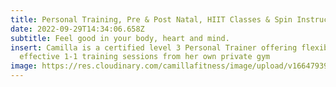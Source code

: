 ```yaml
---
title: Personal Training, Pre & Post Natal, HIIT Classes & Spin Instructor.
date: 2022-09-29T14:34:06.658Z
subtitle: Feel good in your body, heart and mind.
insert: Camilla is a certified level 3 Personal Trainer offering flexible and
  effective 1-1 training sessions from her own private gym
image: https://res.cloudinary.com/camillafitness/image/upload/v1664793995/camilla-cresswell-hero-image_t3egf4.jpg
---
```

